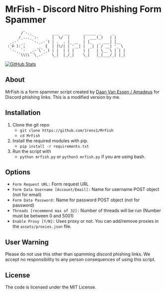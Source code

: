 # MrFish - Discord Nitro Phishing Form Spammer

```
       /`·.¸         ___  ___      ______ _     _
      /¸...¸`:·      |  \/  |      |  ___(_)   | |
  ¸.·´  ¸   `·.¸.·´) | .  . |_ __  | |_   _ ___| |__
 : © ):´;      ¸  {  | |\/| | '__| |  _| | / __| '_ \
  `·.¸ `·  ¸.·´\`·¸) | |  | | |    | |   | \__ \ | | |
      `\\\\´´\¸.·´   \_|  |_/_|    \_|   |_|___/_| |_|
```

[![GitHub Stats](https://github-readme-stats.vercel.app/api/pin/?username=1rens1&repo=MrFish)](https://github.com/1rens1/MrFish)

## About

MrFish is a form spammer script created by [Daan Van Essen / Amadeus](https://hrzn.bio/teylver) for Discord phishing links.
This is a modified version by me.

## Installation

1. Clone the git repo
    - `git clone https://github.com/1rens1/MrFish`
    - `cd MrFish`
2. Install the required modules with pip.
    - `pip install -r requirements.txt`
3. Run the script with
    - `python mrfish.py` or `python3 mrfish.py` if you are using bash.

## Options

-   `Form Request URL:` Form request URL
-   `Form Data Username [Account/Email]:` Name for username POST object (not for email)
-   `Form Data Password:` Name for password POST object (not for password)
-   `Threads [recommend max of 32]:` Number of threads will be run (Number must be between 0 and 5001)
-   `Enable Proxy [Y/N]:` Uses proxy or not. You can add/remove proxies in the `assets/proxies.json` file.

## User Warning

Please do not use this other than spamming discord phishing links.
We accept no responsibility to any person consequences of using this script.

## License

The code is licensed under the MIT License.
